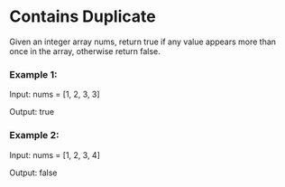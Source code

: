 # Contains Duplicate

Given an integer array nums, return true if any value appears more than once in the array, otherwise return false.

### Example 1:

Input: nums = [1, 2, 3, 3]

Output: true

### Example 2:

Input: nums = [1, 2, 3, 4]

Output: false